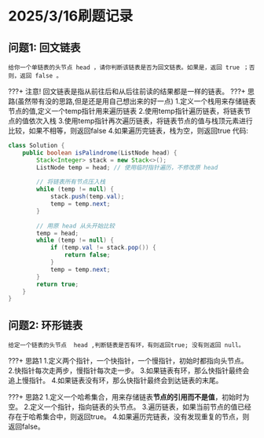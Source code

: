 # 2025/3/16刷题记录
## 问题1: 回文链表
    给你一个单链表的头节点 head ，请你判断该链表是否为回文链表。如果是，返回 true ；否则，返回 false 。
???+ 注意!
    回文链表是指从前往后和从后往前读的结果都是一样的链表。
???+ 思路(虽然带有没的思路,但是还是用自己想出来的好一点)
    1.定义一个栈用来存储链表节点的值,定义一个temp指针用来遍历链表
    2.使用temp指针遍历链表，将链表节点的值依次入栈
    3.使用temp指针再次遍历链表，将链表节点的值与栈顶元素进行比较，如果不相等，则返回false
    4.如果遍历完链表，栈为空，则返回true
代码:
```java
class Solution {
    public boolean isPalindrome(ListNode head) {
        Stack<Integer> stack = new Stack<>();
        ListNode temp = head; // 使用临时指针遍历，不修改原 head
        
        // 将链表所有节点压入栈
        while (temp != null) {
            stack.push(temp.val);
            temp = temp.next;
        }
        
        // 用原 head 从头开始比较
        temp = head;
        while (temp != null) {
            if (temp.val != stack.pop()) {
                return false;
            }
            temp = temp.next;
        }
        return true;
    }
}
```

## 问题2: 环形链表
    给定一个链表的头节点  head ,判断链表是否有环，有则返回true; 没有则返回 null。  
???+ 思路1
    1.定义两个指针，一个快指针，一个慢指针，初始时都指向头节点。
    2.快指针每次走两步，慢指针每次走一步。
    3.如果链表有环，那么快指针最终会追上慢指针。
    4.如果链表没有环，那么快指针最终会到达链表的末尾。

???+ 思路2
    1.定义一个哈希集合，用来存储链表**节点的引用而不是值**，初始时为空。
    2.定义一个指针，指向链表的头节点。
    3.遍历链表，如果当前节点的值已经存在于哈希集合中，则返回true。
    4.如果遍历完链表，没有发现重复的节点，则返回false。
